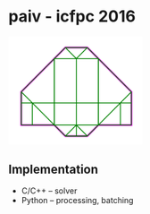 
paiv - icfpc 2016
=================

<img src="notes/screenshot.png" alt="screenshot" width="240" />


Implementation
--------------

* C/C++ – solver
* Python – processing, batching
